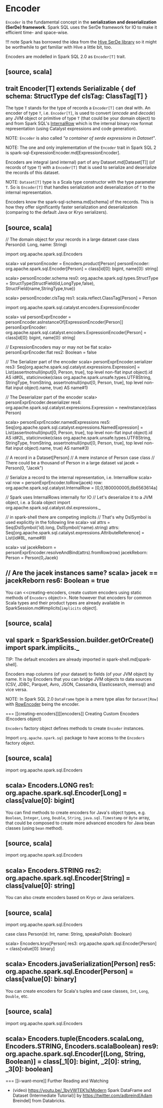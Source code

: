 # Encoder

`Encoder` is the fundamental concept in the **serialization and deserialization (SerDe) framework**. Spark SQL uses the SerDe framework for IO to make it efficient time- and space-wise.

!!! note
    Spark has borrowed the idea from the [Hive SerDe library](https://cwiki.apache.org/confluence/display/Hive/SerDe) so it might be worthwhile to get familiar with Hive a little bit, too.

Encoders are modelled in Spark SQL 2.0 as `Encoder[T]` trait.

[source, scala]
----
trait Encoder[T] extends Serializable {
  def schema: StructType
  def clsTag: ClassTag[T]
}
----

The type `T` stands for the type of records a `Encoder[T]` can deal with. An encoder of type `T`, i.e. `Encoder[T]`, is used to convert (_encode_ and _decode_) any JVM object or primitive of type `T` (that could be your domain object) to and from Spark SQL's [InternalRow](InternalRow.md) which is the internal binary row format representation (using Catalyst expressions and code generation).

NOTE: `Encoder` is also called _"a container of serde expressions in Dataset"_.

NOTE: The one and only implementation of the `Encoder` trait in Spark SQL 2 is spark-sql-ExpressionEncoder.md[ExpressionEncoder].

Encoders are integral (and internal) part of any Dataset.md[Dataset[T\]] (of records of type `T`) with a `Encoder[T]` that is used to serialize and deserialize the records of this dataset.

NOTE: `Dataset[T]` type is a Scala type constructor with the type parameter `T`. So is `Encoder[T]` that handles serialization and deserialization of `T` to the internal representation.

Encoders know the spark-sql-schema.md[schema] of the records. This is how they offer significantly faster serialization and deserialization (comparing to the default Java or Kryo serializers).

[source, scala]
----
// The domain object for your records in a large dataset
case class Person(id: Long, name: String)

import org.apache.spark.sql.Encoders

scala> val personEncoder = Encoders.product[Person]
personEncoder: org.apache.spark.sql.Encoder[Person] = class[id[0]: bigint, name[0]: string]

scala> personEncoder.schema
res0: org.apache.spark.sql.types.StructType = StructType(StructField(id,LongType,false), StructField(name,StringType,true))

scala> personEncoder.clsTag
res1: scala.reflect.ClassTag[Person] = Person

import org.apache.spark.sql.catalyst.encoders.ExpressionEncoder

scala> val personExprEncoder = personEncoder.asInstanceOf[ExpressionEncoder[Person]]
personExprEncoder: org.apache.spark.sql.catalyst.encoders.ExpressionEncoder[Person] = class[id[0]: bigint, name[0]: string]

// ExpressionEncoders may or may not be flat
scala> personExprEncoder.flat
res2: Boolean = false

// The Serializer part of the encoder
scala> personExprEncoder.serializer
res3: Seq[org.apache.spark.sql.catalyst.expressions.Expression] = List(assertnotnull(input[0, Person, true], top level non-flat input object).id AS id#0L, staticinvoke(class org.apache.spark.unsafe.types.UTF8String, StringType, fromString, assertnotnull(input[0, Person, true], top level non-flat input object).name, true) AS name#1)

// The Deserializer part of the encoder
scala> personExprEncoder.deserializer
res4: org.apache.spark.sql.catalyst.expressions.Expression = newInstance(class Person)

scala> personExprEncoder.namedExpressions
res5: Seq[org.apache.spark.sql.catalyst.expressions.NamedExpression] = List(assertnotnull(input[0, Person, true], top level non-flat input object).id AS id#2L, staticinvoke(class org.apache.spark.unsafe.types.UTF8String, StringType, fromString, assertnotnull(input[0, Person, true], top level non-flat input object).name, true) AS name#3)

// A record in a Dataset[Person]
// A mere instance of Person case class
// There could be a thousand of Person in a large dataset
val jacek = Person(0, "Jacek")

// Serialize a record to the internal representation, i.e. InternalRow
scala> val row = personExprEncoder.toRow(jacek)
row: org.apache.spark.sql.catalyst.InternalRow = [0,0,1800000005,6b6563614a]

// Spark uses InternalRows internally for IO
// Let's deserialize it to a JVM object, i.e. a Scala object
import org.apache.spark.sql.catalyst.dsl.expressions._

// in spark-shell there are competing implicits
// That's why DslSymbol is used explicitly in the following line
scala> val attrs = Seq(DslSymbol('id).long, DslSymbol('name).string)
attrs: Seq[org.apache.spark.sql.catalyst.expressions.AttributeReference] = List(id#8L, name#9)

scala> val jacekReborn = personExprEncoder.resolveAndBind(attrs).fromRow(row)
jacekReborn: Person = Person(0,Jacek)

// Are the jacek instances same?
scala> jacek == jacekReborn
res6: Boolean = true
----

You can <<creating-encoders, create custom encoders using static methods of `Encoders` object>>. Note however that encoders for common Scala types and their product types are already available in SparkSession.md#implicits[`implicits` object].

[source, scala]
----
val spark = SparkSession.builder.getOrCreate()
import spark.implicits._
----

TIP: The default encoders are already imported in spark-shell.md[spark-shell].

Encoders map columns (of your dataset) to fields (of your JVM object) by name. It is by Encoders that you can bridge JVM objects to data sources (CSV, JDBC, Parquet, Avro, JSON, Cassandra, Elasticsearch, memsql) and vice versa.

NOTE: In Spark SQL 2.0 `DataFrame` type is a mere type alias for `Dataset[Row]` with [RowEncoder](RowEncoder.md) being the encoder.

=== [[creating-encoders]][[encoders]] Creating Custom Encoders (Encoders object)

`Encoders` factory object defines methods to create `Encoder` instances.

Import `org.apache.spark.sql` package to have access to the `Encoders` factory object.

[source, scala]
----
import org.apache.spark.sql.Encoders

scala> Encoders.LONG
res1: org.apache.spark.sql.Encoder[Long] = class[value[0]: bigint]
----

You can find methods to create encoders for Java's object types, e.g. `Boolean`, `Integer`, `Long`, `Double`, `String`, `java.sql.Timestamp` or `Byte` array, that could be composed to create more advanced encoders for Java bean classes (using `bean` method).

[source, scala]
----
import org.apache.spark.sql.Encoders

scala> Encoders.STRING
res2: org.apache.spark.sql.Encoder[String] = class[value[0]: string]
----

You can also create encoders based on Kryo or Java serializers.

[source, scala]
----
import org.apache.spark.sql.Encoders

case class Person(id: Int, name: String, speaksPolish: Boolean)

scala> Encoders.kryo[Person]
res3: org.apache.spark.sql.Encoder[Person] = class[value[0]: binary]

scala> Encoders.javaSerialization[Person]
res5: org.apache.spark.sql.Encoder[Person] = class[value[0]: binary]
----

You can create encoders for Scala's tuples and case classes, `Int`, `Long`, `Double`, etc.

[source, scala]
----
import org.apache.spark.sql.Encoders

scala> Encoders.tuple(Encoders.scalaLong, Encoders.STRING, Encoders.scalaBoolean)
res9: org.apache.spark.sql.Encoder[(Long, String, Boolean)] = class[_1[0]: bigint, _2[0]: string, _3[0]: boolean]
----

=== [[i-want-more]] Further Reading and Watching

* (video) https://youtu.be/_1byVWTEK1s[Modern Spark DataFrame and Dataset (Intermediate Tutorial)] by https://twitter.com/adbreind[Adam Breindel] from Databricks.

